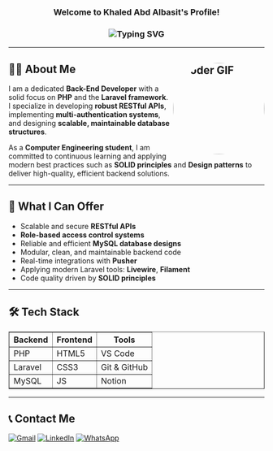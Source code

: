 <h3 align="center">
  Welcome to Khaled Abd Albasit's Profile!
<!--   <img src="https://media.giphy.com/media/hvRJCLFzcasrR4ia7z/giphy.gif" width="28"> -->
</h3>
<h3 align="center">
  <img src="https://readme-typing-svg.demolab.com?font=Kalam&weight=700&pause=1000&color=2196F3&center=true&width=435&lines=Back-End+Developer;Always+Learning+New+Things!" alt="Typing SVG" />
</h3>

---

## 🧑‍💻 About Me <img align="right" src="https://media.giphy.com/media/SWoSkN6DxTszqIKEqv/giphy.gif" alt="Coder GIF" width="180" height="180" style="border-radius: 50%;"/>

I am a dedicated **Back-End Developer** with a solid focus on **PHP** and the **Laravel framework**. I specialize in developing **robust RESTful APIs**, implementing **multi-authentication systems**, and designing **scalable, maintainable database structures**.

As a **Computer Engineering student**, I am committed to continuous learning and applying modern best practices such as **SOLID principles** and **Design patterns** to deliver high-quality, efficient backend solutions.

---

## 🚀 What I Can Offer

- Scalable and secure **RESTful APIs**
- **Role-based access control systems**
- Reliable and efficient **MySQL database designs**
- Modular, clean, and maintainable backend code
- Real-time integrations with **Pusher**
- Applying modern Laravel tools: **Livewire**, **Filament**
- Code quality driven by **SOLID principles**

---

## 🛠️ Tech Stack

<table border="1" cellpadding="5">
  <tr>
    <th>Backend</th>
    <th>Frontend</th>
    <th>Tools</th>
  </tr>
  <tr>
    <td>PHP</td>
    <td>HTML5</td>
    <td>VS Code</td>
  </tr>
  <tr>
    <td>Laravel</td>
    <td>CSS3</td>
    <td>Git &amp; GitHub</td>
  </tr>
  <tr>
    <td>MySQL</td>
    <td>JS</td>
    <td>Notion</td>
  </tr>
</table>


---

## 📞 Contact Me

[![Gmail](https://img.shields.io/badge/Gmail-D14836?style=for-the-badge&logo=gmail&logoColor=white)](mailto:kahlediabdelbasit@gmail.com)
[![LinkedIn](https://img.shields.io/badge/LinkedIn-0077B5?style=for-the-badge&logo=linkedin&logoColor=white)](https://www.linkedin.com/in/khaledabdelbasitahmed/)
[![WhatsApp](https://img.shields.io/badge/-Whatsapp-075e54?style=for-the-badge&logo=Whatsapp&logoColor=white)](https://api.whatsapp.com/send?phone=01102047667)
